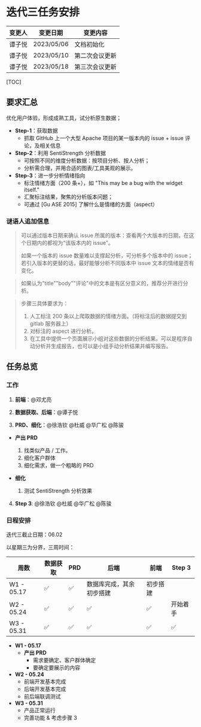 # 迭代三任务安排

| 变更人 | 变更日期   | 变更内容       |
| ------ | ---------- | -------------- |
| 谭子悦 | 2023/05/06 | 文档初始化     |
| 谭子悦 | 2023/05/10 | 第二次会议更新 |
| 谭子悦 | 2023/05/18 | 第三次会议更新 |

[TOC]

## 要求汇总

优化用户体验，形成成熟工具，试分析原生数据；

- **Step-1**：获取数据
  - 抓取 GitHub 上一个大型 Apache 项目的某一版本内的 issue + issue 评论，及相关信息
- **Step-2**：利用 SentiStrength 分析数据
  - 可按照不同的维度分析数据：按项目分析、按人分析；
  - 分析需合理，并用合适的图表/工具美观的展示。
- **Step-3**：进一步分析情绪指向
  - 标注情绪方面（200 条+），如 "This may be a bug with the widget itself."
  - 汇聚标注结果，聚焦的分析版本问题；
  - 可通过 [Gu ASE 2015] 了解什么是情绪的方面（aspect）

### 谜语人追加信息

> 可以通过版本日期来确认 issue 所属的版本：查看两个大版本的日期，在这个日期内的都视为“该版本内的 issue"。
>
> 如果一个版本的 issue 数量难以支撑起分析，可分析多个版本中的 issue；若引入版本的更替的话，最好能够分析不同版本中 issue 文本的情绪是否有变化。

> 如果认为"title""body""评论"中的文本是有区分意义的，推荐分开进行分析。

> 步骤三具体要求为：
>
> 1. 人工标注 200 条以上爬取数据的情绪方面。（将标注后的数据提交到 gitlab 服务器上）
> 2. 对标注的 aspect 进行分析。
> 3. 在工具中提供一个页面展示小组对这些数据的分析结果。可以是程序自动分析并生成报告，也可以是小组手动分析结果并编写报告。

## 任务总览

### 工作

1. **前端**：@邓尤亮

2. **数据获取、后端**：@谭子悦

3. **PRD、细化**：@徐浩钦 @杜威 @华广松 @陈骏

- **产出 PRD**

  1. 找类似产品 / 工作。
  2. 细化客户群体
  3. 细化需求，做一个粗略的 PRD

- **细化**

  1. 测试 SentiStrength 分析效果

4. **Step 3**: @徐浩钦 @杜威 @华广松 @陈骏

### 日程安排

迭代三截止日期：06.02

以星期三为分界，三周时间：

| 周数       | 数据获取 | PRD | 后端                     | 前端     | Step 3   |
| ---------- | -------- | --- | ------------------------ | -------- | -------- |
| W1 - 05.17 | ✅       | ✅  | 数据库完成，其余初步搭建 | 初步搭建 |          |
| W2 - 05.24 | ✅       | ✅  | ✅                       | ✅       | 开始着手 |
| W3 - 05.31 | ✅       | ✅  | ✅                       | ✅       | ✅       |

- **W1 - 05.17**
  - **产出 PRD**
    - 需求要确定、客户群体确定
    - 要确定要展示的内容
- **W2 - 05.24**
  - 前端开发基本完成
  - 后端开发基本完成
  - 前后端联调测试
- **W3 - 05.31**
  - 产品正常运行
  - 完善功能 & 考虑步骤 3
